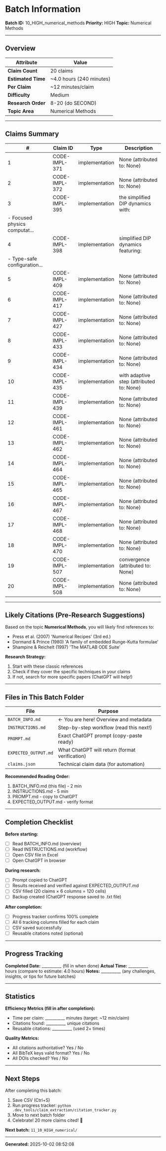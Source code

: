 # Batch Information

**Batch ID:** 10_HIGH_numerical_methods
**Priority:** HIGH
**Topic:** Numerical Methods

---

## Overview

| Attribute | Value |
|-----------|-------|
| **Claim Count** | 20 claims |
| **Estimated Time** | ~4.0 hours (240 minutes) |
| **Per Claim** | ~12 minutes/claim |
| **Difficulty** | Medium |
| **Research Order** | 8-20 (do SECOND) |
| **Topic Area** | Numerical Methods |

---

## Claims Summary

| # | Claim ID | Type | Description |
|---|----------|------|-------------|
| 1 | CODE-IMPL-371 | implementation | None (attributed to: None) |
| 2 | CODE-IMPL-372 | implementation | None (attributed to: None) |
| 3 | CODE-IMPL-395 | implementation | the simplified DIP dynamics with:
- Focused physics computat... |
| 4 | CODE-IMPL-398 | implementation | simplified DIP dynamics featuring:
- Type-safe configuration... |
| 5 | CODE-IMPL-409 | implementation | None (attributed to: None) |
| 6 | CODE-IMPL-417 | implementation | None (attributed to: None) |
| 7 | CODE-IMPL-427 | implementation | None (attributed to: None) |
| 8 | CODE-IMPL-433 | implementation | None (attributed to: None) |
| 9 | CODE-IMPL-434 | implementation | None (attributed to: None) |
| 10 | CODE-IMPL-435 | implementation | with adaptive step (attributed to: None) |
| 11 | CODE-IMPL-439 | implementation | None (attributed to: None) |
| 12 | CODE-IMPL-461 | implementation | None (attributed to: None) |
| 13 | CODE-IMPL-462 | implementation | None (attributed to: None) |
| 14 | CODE-IMPL-464 | implementation | None (attributed to: None) |
| 15 | CODE-IMPL-465 | implementation | None (attributed to: None) |
| 16 | CODE-IMPL-467 | implementation | None (attributed to: None) |
| 17 | CODE-IMPL-468 | implementation | None (attributed to: None) |
| 18 | CODE-IMPL-470 | implementation | None (attributed to: None) |
| 19 | CODE-IMPL-507 | implementation | convergence (attributed to: None) |
| 20 | CODE-IMPL-508 | implementation | None (attributed to: None) |


---

## Likely Citations (Pre-Research Suggestions)

Based on the topic **Numerical Methods**, you will likely find references to:

- Press et al. (2007) 'Numerical Recipes' (3rd ed.)
- Dormand & Prince (1980) 'A family of embedded Runge-Kutta formulae'
- Shampine & Reichelt (1997) 'The MATLAB ODE Suite'


**Research Strategy:**
1. Start with these classic references
2. Check if they cover the specific techniques in your claims
3. If not, search for more specific papers (ChatGPT will help!)

---

## Files in This Batch Folder

| File | Purpose |
|------|---------|
| `BATCH_INFO.md` | ← You are here! Overview and metadata |
| `INSTRUCTIONS.md` | Step-by-step workflow (read this next!) |
| `PROMPT.md` | Exact ChatGPT prompt (copy-paste ready) |
| `EXPECTED_OUTPUT.md` | What ChatGPT will return (format verification) |
| `claims.json` | Technical claim data (for automation) |

**Recommended Reading Order:**
1. BATCH_INFO.md (this file) - 2 min
2. INSTRUCTIONS.md - 5 min
3. PROMPT.md - copy to ChatGPT
4. EXPECTED_OUTPUT.md - verify format

---

## Completion Checklist

**Before starting:**
- [ ] Read BATCH_INFO.md (overview)
- [ ] Read INSTRUCTIONS.md (workflow)
- [ ] Open CSV file in Excel
- [ ] Open ChatGPT in browser

**During research:**
- [ ] Prompt copied to ChatGPT
- [ ] Results received and verified against EXPECTED_OUTPUT.md
- [ ] CSV filled (20 claims × 6 columns = 120 cells)
- [ ] Backup created (ChatGPT response saved to .txt file)

**After completion:**
- [ ] Progress tracker confirms 100% complete
- [ ] All 6 tracking columns filled for each claim
- [ ] CSV saved successfully
- [ ] Reusable citations noted (optional)

---

## Progress Tracking

**Completed Date:** __________ (fill in when done)
**Actual Time:** __________ hours (compare to estimate: 4.0 hours)
**Notes:** __________ (any challenges, insights, or tips for future batches)

---

## Statistics

**Efficiency Metrics (fill in after completion):**
- Time per claim: __________ minutes (target: ~12 min/claim)
- Citations found: __________ unique citations
- Reusable citations: __________ (used 2+ times)

**Quality Metrics:**
- All citations authoritative? Yes / No
- All BibTeX keys valid format? Yes / No
- All DOIs checked? Yes / No

---

## Next Steps

After completing this batch:
1. Save CSV (Ctrl+S)
2. Run progress tracker: `python .dev_tools/claim_extraction/citation_tracker.py`
3. Move to next batch folder
4. Celebrate! 20 more claims cited! 🎉

**Next batch:** `11_10_HIGH_numerical/`

---

**Generated:** 2025-10-02 08:52:08
